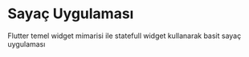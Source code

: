 # Sayaç Uygulaması
Flutter temel widget mimarisi ile statefull widget kullanarak basit sayaç uygulaması




